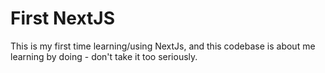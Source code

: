 # First NextJS

This is my first time learning/using NextJs, and this codebase is about me learning by doing - don't take it too seriously.
